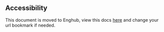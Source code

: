 <a name="accessibility"></a>
## Accessibility

This document is moved to Enghub, view this docs [here](https://eng.ms/docs/products/azure-portal-framework-ibizafx/accessibility/top-extensions-accessibility) and change your url bookmark if needed.